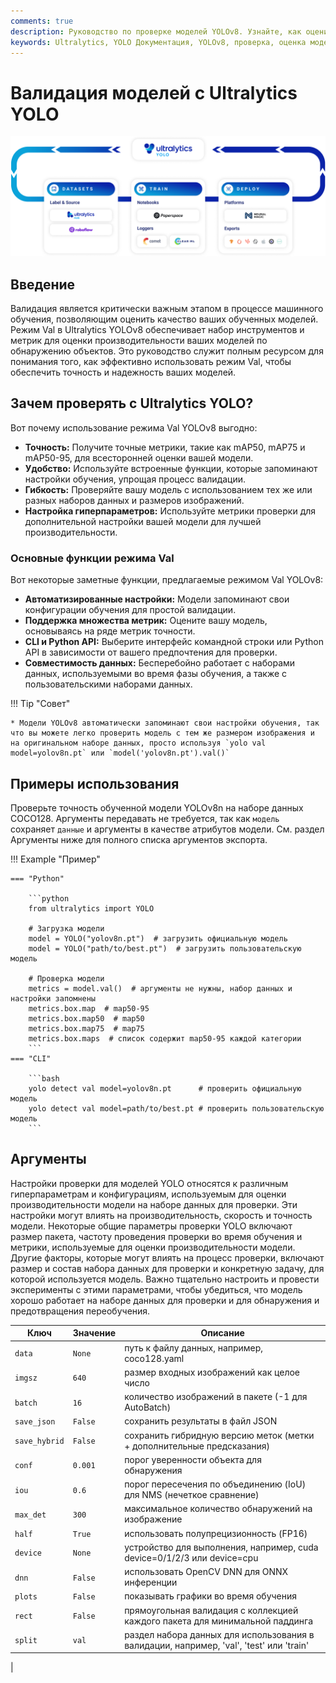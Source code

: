 ```yaml
---
comments: true
description: Руководство по проверке моделей YOLOv8. Узнайте, как оценить производительность ваших моделей YOLO, используя параметры проверки и метрики с примерами на Python и CLI.
keywords: Ultralytics, YOLO Документация, YOLOv8, проверка, оценка модели, гиперпараметры, точность, метрики, Python, CLI
---
```


# Валидация моделей с Ultralytics YOLO

<img width="1024" src="https://github.com/ultralytics/assets/raw/main/yolov8/banner-integrations.png" alt="Ultralytics YOLO экосистема и интеграции">

## Введение

Валидация является критически важным этапом в процессе машинного обучения, позволяющим оценить качество ваших обученных моделей. Режим Val в Ultralytics YOLOv8 обеспечивает набор инструментов и метрик для оценки производительности ваших моделей по обнаружению объектов. Это руководство служит полным ресурсом для понимания того, как эффективно использовать режим Val, чтобы обеспечить точность и надежность ваших моделей.

## Зачем проверять с Ultralytics YOLO?

Вот почему использование режима Val YOLOv8 выгодно:

- **Точность:** Получите точные метрики, такие как mAP50, mAP75 и mAP50-95, для всесторонней оценки вашей модели.
- **Удобство:** Используйте встроенные функции, которые запоминают настройки обучения, упрощая процесс валидации.
- **Гибкость:** Проверяйте вашу модель с использованием тех же или разных наборов данных и размеров изображений.
- **Настройка гиперпараметров:** Используйте метрики проверки для дополнительной настройки вашей модели для лучшей производительности.

### Основные функции режима Val

Вот некоторые заметные функции, предлагаемые режимом Val YOLOv8:

- **Автоматизированные настройки:** Модели запоминают свои конфигурации обучения для простой валидации.
- **Поддержка множества метрик:** Оцените вашу модель, основываясь на ряде метрик точности.
- **CLI и Python API:** Выберите интерфейс командной строки или Python API в зависимости от вашего предпочтения для проверки.
- **Совместимость данных:** Бесперебойно работает с наборами данных, используемыми во время фазы обучения, а также с пользовательскими наборами данных.

!!! Tip "Совет"

    * Модели YOLOv8 автоматически запоминают свои настройки обучения, так что вы можете легко проверить модель с тем же размером изображения и на оригинальном наборе данных, просто используя `yolo val model=yolov8n.pt` или `model('yolov8n.pt').val()`

## Примеры использования

Проверьте точность обученной модели YOLOv8n на наборе данных COCO128. Аргументы передавать не требуется, так как `модель` сохраняет `данные` и аргументы в качестве атрибутов модели. См. раздел Аргументы ниже для полного списка аргументов экспорта.

!!! Example "Пример"

    === "Python"

        ```python
        from ultralytics import YOLO

        # Загрузка модели
        model = YOLO("yolov8n.pt")  # загрузить официальную модель
        model = YOLO("path/to/best.pt")  # загрузить пользовательскую модель

        # Проверка модели
        metrics = model.val()  # аргументы не нужны, набор данных и настройки запомнены
        metrics.box.map  # map50-95
        metrics.box.map50  # map50
        metrics.box.map75  # map75
        metrics.box.maps  # список содержит map50-95 каждой категории
        ```
    === "CLI"

        ```bash
        yolo detect val model=yolov8n.pt      # проверить официальную модель
        yolo detect val model=path/to/best.pt # проверить пользовательскую модель
        ```

## Аргументы

Настройки проверки для моделей YOLO относятся к различным гиперпараметрам и конфигурациям, используемым для оценки производительности модели на наборе данных для проверки. Эти настройки могут влиять на производительность, скорость и точность модели. Некоторые общие параметры проверки YOLO включают размер пакета, частоту проведения проверки во время обучения и метрики, используемые для оценки производительности модели. Другие факторы, которые могут влиять на процесс проверки, включают размер и состав набора данных для проверки и конкретную задачу, для которой используется модель. Важно тщательно настроить и провести эксперименты с этими параметрами, чтобы убедиться, что модель хорошо работает на наборе данных для проверки и для обнаружения и предотвращения переобучения.

| Ключ          | Значение | Описание                                                                                |
| ------------- | -------- | --------------------------------------------------------------------------------------- |
| `data`        | `None`   | путь к файлу данных, например, coco128.yaml                                             |
| `imgsz`       | `640`    | размер входных изображений как целое число                                              |
| `batch`       | `16`     | количество изображений в пакете (-1 для AutoBatch)                                      |
| `save_json`   | `False`  | сохранить результаты в файл JSON                                                        |
| `save_hybrid` | `False`  | сохранить гибридную версию меток (метки + дополнительные предсказания)                  |
| `conf`        | `0.001`  | порог уверенности объекта для обнаружения                                               |
| `iou`         | `0.6`    | порог пересечения по объединению (IoU) для NMS (нечеткое сравнение)                     |
| `max_det`     | `300`    | максимальное количество обнаружений на изображение                                      |
| `half`        | `True`   | использовать полупрецизионность (FP16)                                                  |
| `device`      | `None`   | устройство для выполнения, например, cuda device=0/1/2/3 или device=cpu                 |
| `dnn`         | `False`  | использовать OpenCV DNN для ONNX инференции                                             |
| `plots`       | `False`  | показывать графики во время обучения                                                    |
| `rect`        | `False`  | прямоугольная валидация с коллекцией каждого пакета для минимальной паддинга            |
| `split`       | `val`    | раздел набора данных для использования в валидации, например, 'val', 'test' или 'train' |

|
